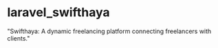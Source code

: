 # laravel_swifthaya
"Swifthaya: A dynamic freelancing platform connecting freelancers with clients."

